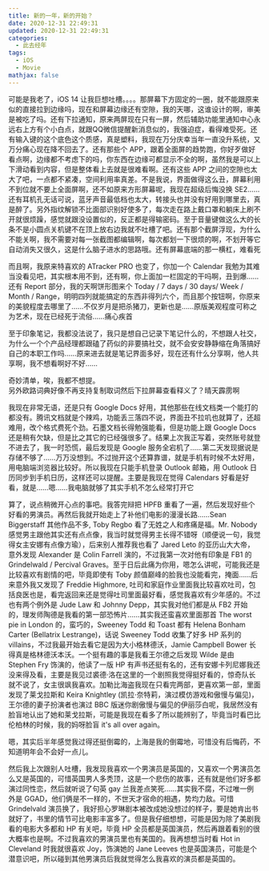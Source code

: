 ```yaml
---
title: 新的一年，新的开始？
date: 2020-12-31 22:49:31
updated: 2020-12-31 22:49:31
categories:
  - 此去经年
tags:
  - iOS
  - Movie
mathjax: false
---
```


<!--
吐槽全面屏+iOS 14
按捺不住吐槽的洪荒之力
买错手机脑子里进的水
体内的洪荒之力
霉倒多了会转运吗

Productivity
tag: 逆光
categories: Backlighting

2021/1/15 14:34 Category 逆光
2021/2/23 11:16am Tue, 一点都不紧密
 -->

可能是我老了，iOS 14 让我巨想吐槽。。。。那屏幕下方固定的一圈，就不能跟原来似的直接拉到边缘吗，现在和屏幕边缘还有空隙，我的天哪，这谁设计的啊，审美是被吃了吗。还有下拉通知，原来两屏现在只有一屏，然后辅助功能里通知中心永远右上方有个小白点，就跟QQ微信提醒新消息似的，我强迫症，看得难受死。还有输入键的这个底色这个质感，真是塑料，我现在万分庆幸当年一直没升系统，又万分痛心现在降不回去了。还有那些个 APP，跟着全面屏的趋势跑，你好歹做好看点啊，边缘都不考虑下的吗，你东西在边缘可都显示不全的啊，虽然我是可以上下滑动看到内容，但是整体看上去就是很难看啊。还有这些 APP 之间的空隙也太大了吧，一点都不紧凑，空间利用率真差。不是我说，界面做得这么丑，屏幕利用不到位就不要上全面屏啊，还不如原来方形屏幕呢，我现在超级后悔没换 SE2……还有耳机孔无话可说，蓝牙声音最低档也太大，转接头也并没有好用到哪里去，真是醉了。另外指纹解锁不比面部识别好使多了，每次走在路上戴口罩和躺床上刷不开就很烦躁，感觉就跟没设置似的，反正都是得输密码。至于音量键做这么大的长条不是小圆点关机键不在顶上放右边我就不吐槽了吧。还有那个截屏浮现，为什么不能关啊，我不需要对每一张截图都编辑啊，每次都划一下很烦的啊，不划开等它自动消失又很久，这是什么脑子进水的思路哦。还有屏幕底端的那一横杠，难看死

而且啊，我原来特喜欢的 ATracker PRO 也变了，你加一个 Calendar 我勉为其难当没看见吧，其实根本用不到，还有啊，你上面加一栏固定的干吗啊，丑到爆……还有 Report 部分，我的天啊饼形图来个 Today / 7 days / 30 days/ Week / Month / Range，明明四列就能搞定的东西非得列六个，而且那个按钮啊，你原来的美貌程度去哪里了……不仅岁月是把杀猪刀，更新也是……原版美观程度可称之为艺术，现在已经死于流俗……痛心疾首
<!--可以称之为是-->

至于印象笔记，我都没法说了，我只是想自己记录下笔记什么的，不想跟人社交，为什么一个个产品经理都跟磕了药似的非要搞社交，就不会安安静静缩在角落搞好自己的本职工作吗……原来进去就是笔记界面多好，现在还有什么分享啊，他人共享啊，我不想看啊好不好……

<!--
奇妙清单，唉，我都不想说了。
奇妙清单，唉，我都不想提。
上海就是我的倒霉地
-->
奇妙清单，唉，我都不想提。  
另外欧路词典好像不再支持复制取词然后下拉屏幕查看释义了？晴天霹雳啊

我现在非常无语，还是只有 Google Docs 好用，其他那些在线文档类一个能打的都没有。腾讯文档就是个辣鸡，功能丢三落四不说，界面丑不拉叽也就算了，还超难用，改个格式费死个劲。石墨文档长得勉强能看，但是功能上跟 Google Docs 还是稍有欠缺，但是比之其它的已经强很多了。结果上次我正写着，突然账号就登不进去了，我一时恐慌，最后发现是 Google 服务全宕机了……第二天发现据说是存储不够了……万万没想到。不过抛开这个还算靠谱，就是手机有时候不太好用，用电脑端浏览器比较好。所以我现在只能手机登录 Outlook 邮箱，用 Outlook 日历同步到手机日历，这样还可以提醒。主要是我现在觉得 Calendars 好看是好看，就是……嗯……我电脑就够了其实手机不怎么经常打开它

算了，说点稍微开心点的事吧。我答完辩把 HPFB 重看了一遍，然后发现好些个好看的男演员。再然后我就开始走上了补他们电影的漫漫长路……Sean Biggerstaff 其他作品不多, Toby Regbo 看了无姓之人和疼痛是福。Mr. Nobody 感觉男主跟他其实还有点点像，我当时就觉得男主长得不错呀（顺便说一句，我觉得女主安娜有点像方瑜），后来别人推荐我也看了 Jared Leto 的亚历山大大帝，意外发现 Alexander 是 Colin Farrell 演的，不过我第一次对他有印象是 FB1 的 Grindelwald / Percival Graves。至于日后此痛为你用，嗯怎么讲呢，可能我还是比较喜欢有剧情的吧，毕竟即使有 Toby 颜值巅峰的脸我也没能看完，掩面……后来意外我又发现了 Freddie Highmore, 吐司和家庭作业里面我比较喜欢吐司，包括良医也是，看完返回来还是觉得吐司里面最好看，感觉我喜欢有少年感的。不过也有两个例外是 Jude Law 和 Johnny Depp，其实我对他们都是从 FB2 开始的，理发师陶德是我看的第一部恐怖片……其实我还蛮喜欢里面那首 The worst pie in London 的，蛮巧的，Sweeney Todd 和 Toast 都有 Helena Bonham Carter (Bellatrix Lestrange)，话说 Sweeney Todd 收集了好多 HP 系列的 villains，不过我最开始去看它是因为大小格林德沃，Jamie Campbell Bower 长得真是格林德沃本沃。一个挺有趣的事是我看王尔德之后发现 Wilde 是由 Stephen Fry 饰演的，他读了一版 HP 有声书还挺有名的，还有安娜卡列尼娜我还没来得及看，主要是我见过裘德·洛在这里的一个剧照我觉得挺好看的，惊奇队长就不说了，女主很飒我喜欢。加勒比海盗我现在只看完两部，更喜欢第一部，里面发现了莱戈拉斯和 Keira Knightley (凯拉·奈特莉，演过模仿游戏和傲慢与偏见)，王尔德的妻子扮演者也演过 BBC 版迷你剧傲慢与偏见的伊丽莎白呢，我居然没有脸盲地认出了她和莱戈拉斯，可能是我现在看多了所以能辨别了，毕竟当时看巴比伦柏林的时候，我的妈呀脸盲 it's all over again。

嗯，其实后半年感觉我过得还挺倒霉的，上海是我的倒霉地，可惜没有后悔药，不知道明年会不会好一点儿。

然后我上次跟别人吐槽，我发现我喜欢一个男演员是英国的，又喜欢一个男演员怎么又是英国的，可惜英国男人多秃顶，这是一个悲伤的故事，还有就是他们好多都演过同性恋，然后就听说了句英 gay 兰我差点笑死……其实我不腐，不过唯一例外是 GGAD，他们俩是不一样的，不世天才宿命的相遇，势均力敌。可惜 Grindelvald 演员换了，我好担心罗琳剧本被改成她没想过的样子，要是她肯出书就好了，书里的情节可比电影丰富多了。但是我仔细想想，可能是因为除了美剧我看的电影大多都和 HP 有关吧，毕竟 HP 全员都是英国演员，然后再跟着看别的很大概率也是啊。不过我喜欢的男演员里也有美国的。我再想想当时看 Hot in Cleveland 时我就很喜欢 Joy，饰演她的 Jane Leeves 也是英国演员，可能是个潜意识吧，所以碰到其他男演员后我就觉得怎么我喜欢的演员都是英国的。

<!--
2021/1/23 -- 2021/1/24 12:25pm Sun
GGAD，他们俩是不一样的，不世天才宿命般的相遇，势均力敌。可惜
-->